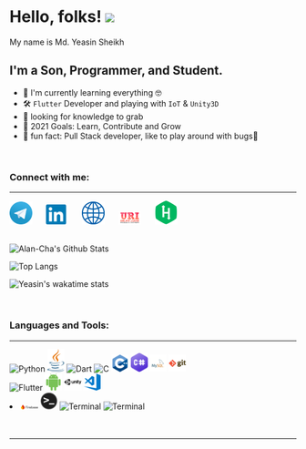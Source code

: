 # Hello, folks! <img src="https://raw.githubusercontent.com/MartinHeinz/MartinHeinz/master/wave.gif" width="30px">

My name is Md. Yeasin Sheikh

## I'm a Son, Programmer, and Student. 
- 🌱 I'm currently learning everything 🤓
- 🛠 ``Flutter`` Developer and playing with ``IoT`` & ``Unity3D``
- 🔭 looking for knowledge to grab
- 🎯 2021 Goals: Learn, Contribute and Grow
- 🍭 fun fact: Pull Stack developer, like to play around with bugs👾 

<br />


### Connect with me:
----

[<img  alt="telegram" width="40px" src="assets/logo/telegram.png" />][telegram] 
&nbsp;&nbsp;&nbsp;&nbsp; 
[<img  alt="" width="40px" src="assets/logo/linkedin.png"/>][linkedin]
&nbsp;&nbsp;&nbsp;&nbsp; 
[<img alt="Md.Yeasin" width="40px" src="assets/logo/website.png" />][website]
&nbsp;&nbsp;&nbsp;&nbsp; 
[<img  alt="uri" width="40px" src="assets/logo/uri.png" />][uri] 
&nbsp;&nbsp;&nbsp;&nbsp; 
[<img alt="hackerRank" width="40px" src="assets/logo/hackerrank.png"/>][hackerRank]

<br />


<img align="cebter" alt="Alan-Cha's Github Stats" src="https://github-readme-stats.vercel.app/api?username=yeasin50&show_icons=true&theme=algolia&hide_border=true" />

<br>
   
![Top Langs](https://github-readme-stats.vercel.app/api/top-langs/?username=yeasin50&layout=compact)
<br>

![Yeasin's wakatime stats](https://github-readme-stats.vercel.app/api/wakatime?username=yeasin50)

<br>

### Languages and Tools:
-----
<img  alt="Python" width="30px" src="https://github.com/gilbarbara/logos/blob/master/logos/python.svg" />
<img  alt="Java" width="30px" src="https://github.com/gilbarbara/logos/blob/master/logos/java.svg" />
<img  alt="Dart" width="30px" src="https://github.com/yeasin50/logos/blob/master/logos/dart.svg" />
<img  alt="C" width="30px" src="https://github.com/gilbarbara/logos/blob/master/logos/c.svg" />
<img  alt="C++" width="30px" src="https://raw.githubusercontent.com/github/explore/80688e429a7d4ef2fca1e82350fe8e3517d3494d/topics/cpp/cpp.png" />
<img  alt="C#" width="30px" src="https://github.com/gilbarbara/logos/blob/master/logos/c-sharp.svg" />
<img  alt="MySQL" width="30px" src="https://raw.githubusercontent.com/github/explore/80688e429a7d4ef2fca1e82350fe8e3517d3494d/topics/mysql/mysql.png" />
<img alt="Git" width="30px" src="https://raw.githubusercontent.com/github/explore/80688e429a7d4ef2fca1e82350fe8e3517d3494d/topics/git/git.png" />  

</br>

<img  alt="Flutter" width="30px" src="https://github.com/yeasin50/logos/blob/master/logos/flutter.svg" />
<img  alt="Android" width="30px" src="https://raw.githubusercontent.com/github/explore/80688e429a7d4ef2fca1e82350fe8e3517d3494d/topics/android/android.png" />
<img  alt="Unity" width="30px" src="https://raw.githubusercontent.com/github/explore/80688e429a7d4ef2fca1e82350fe8e3517d3494d/topics/unity/unity.png" />
<img  alt="Visual Studio Code" width="30px" src="https://raw.githubusercontent.com/github/explore/80688e429a7d4ef2fca1e82350fe8e3517d3494d/topics/visual-studio-code/visual-studio-code.png" />  
</li></br>
<li>
<img  alt="FireBase" width="30px" src="https://github.com/gilbarbara/logos/blob/master/logos/firebase.svg" />
<img  alt="Terminal" width="30px" src="https://raw.githubusercontent.com/github/explore/80688e429a7d4ef2fca1e82350fe8e3517d3494d/topics/terminal/terminal.png" />
<img  alt="Terminal" width="30px" src="https://github.com/gilbarbara/logos/blob/master/logos/selenium.svg" />
<img  alt="Terminal" width="30px" src="https://github.com/gilbarbara/logos/blob/master/logos/bash.svg" />
</li>
<br />
<br />

---

[website]: https://sites.google.com/view/mdyeasinsheikh
[linkedin]: https://www.linkedin.com/in/md-yeasin-sheikh-0b821a160
[uri]: https://www.urionlinejudge.com.br/judge/en/profile/300405
[hackerRank]: https://www.hackerrank.com/yeasinsheikh50?hr_r=1
[telegram]: https://t.me/yeasinsheikh
[picWidth]: "30px"
